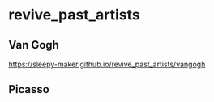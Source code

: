 # revive_past_artists

## Van Gogh
https://sleepy-maker.github.io/revive_past_artists/vangogh

## Picasso
